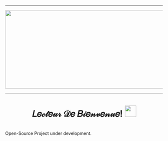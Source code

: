-------
<p align="center">
<img src="https://github.com/Legendary-Person/Il-Mio-Rivale/blob/main/%F0%9D%90%BC%F0%9D%90%BC-%F0%9D%91%80%F0%9D%90%BC%F0%9D%92%AA-%F0%9D%91%85%F0%9D%90%BC%F0%9D%92%B1%F0%9D%92%9C%F0%9D%90%BF%F0%9D%90%B8%20(1)-min.gif" width="1100px" height="250px"/>
</p>

-------
<h1 align="center"><b>𝐿𝑒𝒸𝓉𝑒𝓊𝓇 𝒟𝑒 𝐵𝒾𝑒𝓃𝓋𝑒𝓃𝓊𝑒!</b> <img width="36px" src="https://raw.githubusercontent.com/TheDudeThatCode/TheDudeThatCode/master/Assets/Hi.gif"/></h1> 
<!--Welcome Reader!-->
<!--𝐼𝐼-𝑀𝐼𝒪-𝑅𝐼𝒱𝒜𝐿𝐸-->
<br/>
Open-Source Project under development.

